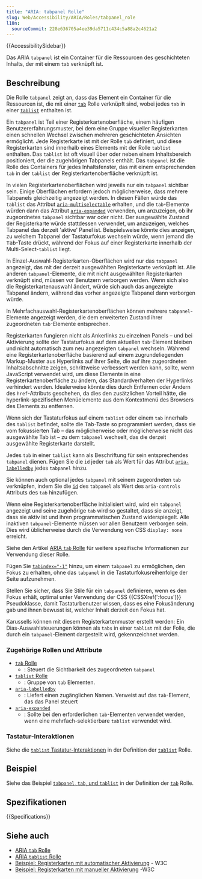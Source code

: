 ```yaml
---
title: "ARIA: tabpanel Rolle"
slug: Web/Accessibility/ARIA/Roles/tabpanel_role
l10n:
  sourceCommit: 228e636705a4ee39da5711c434c5a88a2c4621a2
---
```


{{AccessibilitySidebar}}

Das ARIA `tabpanel` ist ein Container für die Ressourcen des geschichteten Inhalts, der mit einem `tab` verknüpft ist.

## Beschreibung

Die Rolle `tabpanel` zeigt an, dass das Element ein Container für die Ressourcen ist, die mit einer [`tab`](/de/docs/Web/Accessibility/ARIA/Roles/tab_role) Rolle verknüpft sind, wobei jedes `tab` in einer [`tablist`](/de/docs/Web/Accessibility/ARIA/Roles/tablist_role) enthalten ist.

Ein `tabpanel` ist Teil einer Registerkartenoberfläche, einem häufigen Benutzererfahrungsmuster, bei dem eine Gruppe visueller Registerkarten einen schnellen Wechsel zwischen mehreren geschichteten Ansichten ermöglicht. Jede Registerkarte ist mit der Rolle `tab` definiert, und diese Registerkarten sind innerhalb eines Elements mit der Rolle `tablist` enthalten. Das `tablist` ist oft visuell über oder neben einem Inhaltsbereich positioniert, der die zugehörigen Tabpanels enthält. Das `tabpanel` ist die Rolle des Containers für jedes Inhaltsfenster, das mit einem entsprechenden `tab` in der `tablist` der Registerkartenoberfläche verknüpft ist.

In vielen Registerkartenoberflächen wird jeweils nur ein `tabpanel` sichtbar sein. Einige Oberflächen erfordern jedoch möglicherweise, dass mehrere Tabpanels gleichzeitig angezeigt werden. In diesen Fällen würde das `tablist` das Attribut [`aria-multiselectable`](/de/docs/Web/Accessibility/ARIA/Attributes/aria-multiselectable) erhalten, und die `tab`-Elemente würden dann das Attribut [`aria-expanded`](/de/docs/Web/Accessibility/ARIA/Attributes/aria-expanded) verwenden, um anzuzeigen, ob ihr zugeordnetes `tabpanel` sichtbar war oder nicht. Der ausgewählte Zustand der Registerkarte würde stattdessen verwendet, um anzuzeigen, welches Tabpanel das derzeit 'aktive' Panel ist. Beispielsweise könnte dies anzeigen, zu welchem Tabpanel der Tastaturfokus wechseln würde, wenn jemand die <kbd>Tab</kbd>-Taste drückt, während der Fokus auf einer Registerkarte innerhalb der Multi-Select-`tablist` liegt.

In Einzel-Auswahl-Registerkarten-Oberflächen wird nur das `tabpanel` angezeigt, das mit der derzeit ausgewählten Registerkarte verknüpft ist. Alle anderen `tabpanel`-Elemente, die mit nicht ausgewählten Registerkarten verknüpft sind, müssen vor Benutzern verborgen werden. Wenn sich also die Registerkartenauswahl ändert, würde sich auch das angezeigte Tabpanel ändern, während das vorher angezeigte Tabpanel dann verborgen würde.

In Mehrfachauswahl-Registerkartenoberflächen können mehrere `tabpanel`-Elemente angezeigt werden, die dem erweiterten Zustand ihrer zugeordneten `tab`-Elemente entsprechen.

Registerkarten fungieren nicht als Ankerlinks zu einzelnen Panels – und bei Aktivierung sollte der Tastaturfokus auf dem aktuellen `tab`-Element bleiben und nicht automatisch zum neu angezeigten `tabpanel` wechseln. Während eine Registerkartenoberfläche basierend auf einem zugrundeliegenden Markup-Muster aus Hyperlinks auf ihrer Seite, die auf ihre zugeordneten Inhaltsabschnitte zeigen, schrittweise verbessert werden kann, sollte, wenn JavaScript verwendet wird, um diese Elemente in eine Registerkartenoberfläche zu ändern, das Standardverhalten der Hyperlinks verhindert werden. Idealerweise könnte dies durch Entfernen oder Ändern des `href`-Attributs geschehen, da dies den zusätzlichen Vorteil hätte, die hyperlink-spezifischen Menüelemente aus dem Kontextmenü des Browsers des Elements zu entfernen.

Wenn sich der Tastaturfokus auf einem `tablist` oder einem `tab` innerhalb des `tablist` befindet, sollte die <kbd>Tab</kbd>-Taste so programmiert werden, dass sie vom fokussierten Tab – das möglicherweise oder möglicherweise nicht das ausgewählte Tab ist – zu dem `tabpanel` wechselt, das die derzeit ausgewählte Registerkarte darstellt.

Jedes `tab` in einer `tablist` kann als Beschriftung für sein entsprechendes `tabpanel` dienen. Fügen Sie die `id` jeder `tab` als Wert für das Attribut [`aria-labelledby`](/de/docs/Web/Accessibility/ARIA/Attributes/aria-labelledby) jedes `tabpanel` hinzu.

Sie können auch optional jedes `tabpanel` mit seinem zugeordneten `tab` verknüpfen, indem Sie die [`id`](/de/docs/Web/HTML/Global_attributes#id) des `tabpanel` als Wert des `aria-controls` Attributs des `tab` hinzufügen.

Wenn eine Registerkartenoberfläche initialisiert wird, wird ein `tabpanel` angezeigt und seine zugehörige `tab` wird so gestaltet, dass sie anzeigt, dass sie aktiv ist und ihren programmatischen Zustand widerspiegelt. Alle inaktiven `tabpanel`-Elemente müssen vor allen Benutzern verborgen sein. Dies wird üblicherweise durch die Verwendung von CSS `display: none` erreicht.

Siehe den Artikel [ARIA `tab` Rolle](/de/docs/Web/Accessibility/ARIA/Roles/tab_role) für weitere spezifische Informationen zur Verwendung dieser Rolle.

Fügen Sie [`tabindex="-1"`](/de/docs/Web/HTML/Global_attributes/tabindex) hinzu, um einem `tabpanel` zu ermöglichen, den Fokus zu erhalten, ohne das `tabpanel` in die Tastaturfokusreihenfolge der Seite aufzunehmen.

Stellen Sie sicher, dass Sie Stile für ein `tabpanel` definieren, wenn es den Fokus erhält, optimal unter Verwendung der CSS {{CSSXref(':focus')}} Pseudoklasse, damit Tastaturbenutzer wissen, dass es eine Fokusänderung gab und ihnen bewusst ist, welcher Inhalt derzeit den Fokus hat.

Karussells können mit diesem Registerkartenmuster erstellt werden: Ein Dias-Auswahlsteuerungen können als `tabs` in einer `tablist` mit der Folie, die durch ein `tabpanel`-Element dargestellt wird, gekennzeichnet werden.

### Zugehörige Rollen und Attribute

- [`tab` Rolle](/de/docs/Web/Accessibility/ARIA/Roles/tab_role)
  - : Steuert die Sichtbarkeit des zugeordneten `tabpanel`
- [`tablist` Rolle](/de/docs/Web/Accessibility/ARIA/Roles/tablist_role)
  - : Gruppe von `tab` Elementen.
- [`aria-labelledby`](/de/docs/Web/Accessibility/ARIA/Attributes/aria-labelledby)
  - : Liefert einen zugänglichen Namen. Verweist auf das `tab`-Element, das das Panel steuert
- [`aria-expanded`](/de/docs/Web/Accessibility/ARIA/Attributes/aria-expanded)
  - : Sollte bei den erforderlichen `tab`-Elementen verwendet werden, wenn eine mehrfach-selektierbare `tablist` verwendet wird.

### Tastatur-Interaktionen

Siehe die [`tablist` Tastatur-Interaktionen](/de/docs/Web/Accessibility/ARIA/Roles/tablist_role#keyboard_interactions) in der Definition der [`tablist`](/de/docs/Web/Accessibility/ARIA/Roles/tablist_role) Rolle.

## Beispiel

Siehe das Beispiel [`tabpanel`, `tab`, und `tablist`](/de/docs/Web/Accessibility/ARIA/Roles/tab_role#example) in der Definition der [`tab`](/de/docs/Web/Accessibility/ARIA/Roles/tab_role) Rolle.

## Spezifikationen

{{Specifications}}

## Siehe auch

- [ARIA `tab` Rolle](/de/docs/Web/Accessibility/ARIA/Roles/tab_role)
- [ARIA `tablist` Rolle](/de/docs/Web/Accessibility/ARIA/Roles/tablist_role)
- [Beispiel: Registerkarten mit automatischer Aktivierung](https://www.w3.org/WAI/ARIA/apg/example-index/tabs/tabs-automatic.html) - W3C
- [Beispiel: Registerkarten mit manueller Aktivierung](https://www.w3.org/WAI/ARIA/apg/example-index/tabs/tabs-manual.html) -W3C
